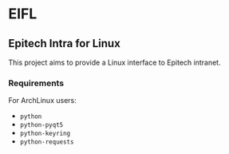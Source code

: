 # EIFL
## Epitech Intra for Linux

This project aims to provide a Linux interface to Epitech intranet.

### Requirements

For ArchLinux users:

- `python`
- `python-pyqt5`
- `python-keyring`
- `python-requests`


